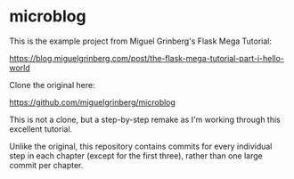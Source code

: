 # microblog
This is the example project from Miguel Grinberg's Flask Mega Tutorial:

  https://blog.miguelgrinberg.com/post/the-flask-mega-tutorial-part-i-hello-world

Clone the original here:

 https://github.com/miguelgrinberg/microblog
 
This is not a clone, but a step-by-step remake as I'm working through this excellent tutorial.

Unlike the original, this repository contains commits for every individual step in each chapter (except for the first three), rather than one large commit per chapter.
